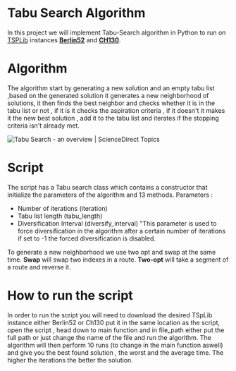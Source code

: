 ﻿# Tabu Search Algorithm

In this project we will implement Tabu-Search algorithm in Python to run on [TSPLib](https://comopt.ifi.uni-heidelberg.de/software/TSPLIB95/) instances **[Berlin52](https://github.com/pdrozdowski/TSPLib.Net/blob/master/TSPLIB95/tsp/berlin52.tsp)** and **[CH130](https://github.com/pdrozdowski/TSPLib.Net/blob/master/TSPLIB95/tsp/ch130.tsp)**.


# Algorithm
The algorithm start by generating a new solution and an empty tabu list ,based on the generated solution it generates a new neighborhood of solutions,  it then finds the best neighbor and checks whether it is in the tabu list or not , if it is it checks the aspiration criteria , if it doesn't it makes it the new best solution , add it to the tabu list and iterates if the stopping criteria isn't already met.
 

![Tabu Search - an overview | ScienceDirect Topics](https://ars.els-cdn.com/content/image/3-s2.0-B9780128188804000119-f10-05-9780128188804.jpg)


# Script

The script has a Tabu search class which contains a constructor that initialize the parameters of the algorithm and 13 methods.
Parameters :

 - Number of iterations (iteration)
 - Tabu list length (tabu_length)
 - Diversification Interval (diversify_interval) "This parameter is used to force diversification in the algorithm after a certain number of iterations if set to -1 the forced diversification is disabled.

To generate a new neighborhood we use two opt and swap at the same time.
**Swap** will swap two indexes in a route.
**Two-opt** will take a segment of a route and reverse it.

# How to run the script

In order to run the script you will need to download the desired TSpLib instance either Berlin52 or Ch130 put it in the same location as the script, open the script , head down to main function and in file_path either put the full path or just change the name of the file and run the algorithm.
The algorithm will then perform 10 runs (to change in the main function aswell) and give you the best found solution , the worst and the average time.
The higher the iterations the better the solution.
